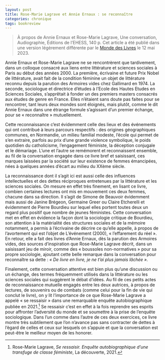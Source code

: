 ```yaml
---
layout: post
title: Rose-Marie Lagrave et Annie Ernaux : se reconnaître
categories: chronique
tags: bookreview
---
```


> À propos de Annie Ernaux et Rose-Marie Lagrave, Une conversation, Audiographie, Éditions de l’EHESS, 140 p. Cet article a été publié dans une version légèrement différente par le [Monde des Livres](https://www.lemonde.fr/livres/article/2023/05/14/une-conversation-annie-ernaux-et-rose-marie-lagrave-une-reconnaissance-mutuelle_6173321_3260.html) le 12 mai 2023.

Annie Ernaux et Rose-Marie Lagrave ne se rencontrèrent que tardivement, dans un colloque consacré aux liens entre littérature et sciences sociales à Paris au début des années 2000. La première, écrivaine et future Prix Nobel de littérature, avait fait de la condition féminine un objet de littérature reconnu depuis la parution des Armoires vides chez Gallimard en 1974. La seconde, sociologue et directrice d’études à l’Ecole des Hautes Etudes en Sciences Sociales, s’apprêtait à fonder un des premiers masters consacrés aux études de genre en France. Elles n’étaient sans doute pas faites pour se rencontrer, tant leurs deux mondes sont éloignés, mais plutôt, comme le dit Annie Ernaux dans une étrange formule s’agissant d’un premier échange, pour se « reconnaître » mutuellement.

Cette reconnaissance c’est évidemment celle des lieux et des événements qui ont contribué à leurs parcours respectifs : des origines géographiques communes, en Normandie, un milieu familial modeste, l’école qui permet de s’en extraire, parfois au prix d’une grande violence symbolique, le poids quotidien du catholicisme, l’engagement féministe, la déception conjugale et le démariage. L’une et l’autre se remémorent et reconnaissent ensemble, au fil de la conversation engagée dans ce livre bref et saisissant, ces marques laissées par la société sur leur existence de femmes émancipées, nées à quelques années d’écart au milieu du XXème siècle.

La reconnaissance dont il s’agit ici est aussi celle des influences intellectuelles et des dettes réciproques entretenues par la littérature et les sciences sociales. On mesure en effet très finement, en lisant ce livre, combien certaines lectures ont mis en mouvement ces deux femmes, chacune dans sa direction. Il s’agit de Simone de Beauvoir évidemment mais aussi de Janine Brégeon, Germaine Greer ou Claire Etcherelli et évidemment de Pierre Bourdieu sur lequel elles portent toutes deux un regard plus positif que nombre de jeunes féministes. Cette conversation met en effet en évidence la façon dont la sociologie critique de Bourdieu, son attention à la matérialité des structures sociales et de la mémoire notamment, a permis à l’écrivaine de décrire ce qu’elle appelle, à propos de l’avortement qui est l’objet de L’événement (2000), « l’effarement du réel ». En retour, elle a fait des livres d’Annie Ernaux, dès la parution des Armoires vides, des sources d’inspiration que Rose-Marie Lagrave décrit, dans un saisissant jeu de miroir, comme des « boussoles non-normatives » pour sa propre sociologie, ajoutant cette belle remarque dans la conversation pour reconnaître sa dette : *« De livre en livre, je ne t’ai plus jamais lâchée ».*

Finalement, cette conversation attentive est bien plus qu’une discussion ou un échange, des termes fréquemment utilisés dans la littérature ou les sciences sociales qui suggèrent le débat d’idées. Au fil de ces petits actes de reconnaissance mutuelle engagés entre les deux autrices, à propos de lectures, de souvenirs ou de combats (comme celui pour la fin de vie qui conclut le livre), on y lit l’importance de ce que Rose-Marie Lagrave a appelé « se ressaisir » dans une remarquable enquête autobiographique publiée en 2021.[^1] Se ressaisir c’est en effet à la fois reprendre ses esprits pour affronter l’adversité du monde et se soumettre à la prise de l’enquête sociologique. Dans l’un comme dans l’autre de ces deux exercices, ce livre montre très subtilement que l’on n’avance pas sans contracter de dettes à l’égard de celles et ceux sur lesquels on s’appuie et que la conversation est peut-être le meilleur moyen de les honorer.


[^1]: Rose-Marie Lagrave, *Se ressaisir. Enquête autobiographique d’une transfuge de classe féministe*, La découverte, 2021.
